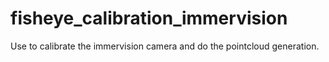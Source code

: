 # fisheye_calibration_immervision
Use to calibrate the immervision camera and do the pointcloud generation.